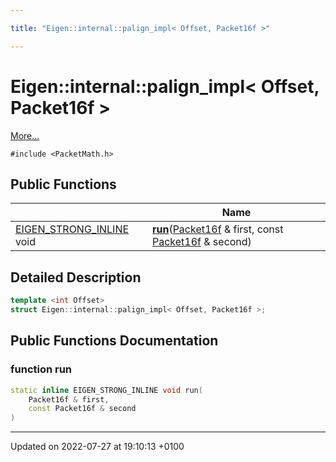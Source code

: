 ```yaml
---

title: "Eigen::internal::palign_impl< Offset, Packet16f >"

---
```


# Eigen::internal::palign_impl< Offset, Packet16f >



 [More...](#detailed-description)


`#include <PacketMath.h>`

## Public Functions

|                | Name           |
| -------------- | -------------- |
| <a href="http://example.org/files/macros_8h/#define-eigen-strong-inline">EIGEN_STRONG_INLINE</a> void | **[run](http://example.org/classes/structeigen_1_1internal_1_1palign__impl_3_01offset_00_01packet16f_01_4/#function-run)**(<a href="http://example.org/namespaces/namespaceeigen_1_1internal/#typedef-packet16f">Packet16f</a> & first, const <a href="http://example.org/namespaces/namespaceeigen_1_1internal/#typedef-packet16f">Packet16f</a> & second) |

## Detailed Description

```cpp
template <int Offset>
struct Eigen::internal::palign_impl< Offset, Packet16f >;
```

## Public Functions Documentation

### function run

```cpp
static inline EIGEN_STRONG_INLINE void run(
    Packet16f & first,
    const Packet16f & second
)
```


-------------------------------

Updated on 2022-07-27 at 19:10:13 +0100